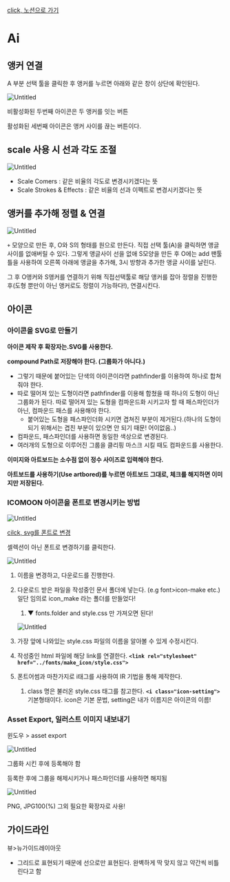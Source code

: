 [click, 노션으로 가기](https://www.notion.so/TIL-10-29-cb709f2945bc440ba2b854bbdfc9c26e)

# Ai

## 앵커 연결

A 부분 선택 툴을 클릭한 후 앵커를 누르면 아래와 같은 창이 상단에 확인된다.

![Untitled](https://s3-us-west-2.amazonaws.com/secure.notion-static.com/f5e3f3a7-69c2-4c3c-86f3-0a6a382118de/Untitled.png)

비활성화된 두번째 아이콘은 두 앵커를 잇는 버튼

활성화된 세번째 아이콘은 앵커 사이를 끊는 버튼이다.

## scale 사용 시 선과 각도 조절

![Untitled](https://s3-us-west-2.amazonaws.com/secure.notion-static.com/1c68d6bf-8a67-474f-85d3-32c8343b720b/Untitled.png)

- Scale Comers : 같은 비율의 각도로 변경시키겠다는 뜻
- Scale Strokes & Effects : 같은 비율의 선과 이펙트로 변경시키겠다는 뜻

## 앵커를 추가해 정렬 & 연결

![Untitled](https://s3-us-west-2.amazonaws.com/secure.notion-static.com/62a777f7-f322-45d7-9472-d6c38fff2678/Untitled.png)

`+` 모양으로 만든 후, O와 S의 형태를 원으로 만든다. 직접 선택 툴(A)을 클릭하면 앵글 사이를 없애버릴 수 있다. 그렇게 앵글사이 선을 없애 S모양을 만든 후 O에는 add 팬툴 틀을 사용하여 오른쪽 아래에 앵글을 추가해, 3시 방향과 추가한 앵글 사이를 날린다.

그 후 O앵커와 S앵커를 연결하기 위해 직접선택툴로 해당 앵커를 잡아 정렬을 진행한 후(도형 뿐만이 아닌 앵커로도 정렬이 가능하다!), 연결시킨다.

## 아이콘

### 아이콘을 SVG로 만들기

**아이콘 제작 후 확장자는.SVG를 사용한다.**

**compound Path로 저장해야 한다. (그룹화가 아니다.)**

- 그렇기 때문에 붙어있는 단색의 아이콘이라면 pathfinder를 이용하여 하나로 합쳐줘야 한다.
- 따로 떨어져 있는 도형이라면 pathfinder를 이용해 합쳤을 때 하나의 도형이 아닌 그룹화가 된다. 따로 떨어져 있는 도형을 컴파운드화 시키고자 할 때 패스파인더가 아닌, 컴파운드 패스를 사용해야 한다.
  - 붙어있는 도형을 패스파인더화 시키면 겹쳐진 부분이 제거된다.(하나의 도형이 되기 위해서는 겹친 부분이 있으면 안 되기 때문! 어이없음..)
- 컴파운드, 패스파인더를 사용하면 동일한 색상으로 변경된다.
- 여러개의 도형으로 이루어진 그룹을 클리핑 마스크 시킬 때도 컴파운드를 사용한다.

**이미지와 아트보드는 소수점 없이 정수 사이즈로 입력해야 한다.**

**아트보드를 사용하기(Use artbored)를 누르면 아트보드 그대로, 체크를 해지하면 이미지만 저장된다.**

### ICOMOON 아이콘을 폰트로 변경시키는 방법

![Untitled](https://s3-us-west-2.amazonaws.com/secure.notion-static.com/5342275d-7302-445a-9a8d-3d4b76bc2571/Untitled.png)

[cilck, svg를 폰트로 변경]([]())

셀렉션이 아닌 폰트로 변경하기를 클릭한다.

![Untitled](https://s3-us-west-2.amazonaws.com/secure.notion-static.com/1d4ae37e-ff91-4029-8233-b51bc274c358/Untitled.png)

1. 이름을 변경하고, 다운로드를 진행한다.

2. 다운로드 받은 파일을 작성중인 문서 폴더에 넣는다. (e.g font>icon-make etc.) 일단 임의로 icon_make 라는 폴더를 만들었다!

   1. ▼ fonts.folder and style.css 만 가져오면 된다!

   ![Untitled](https://s3-us-west-2.amazonaws.com/secure.notion-static.com/94291a8f-e3e5-4b97-8d4e-d1c09369eb8c/Untitled.png)

3. 가장 앞에 나와있는 style.css 파일의 이름을 알아볼 수 있게 수정시킨다.

4. 작성중인 html 파일에 해당 link를 연결한다. **`<link rel="stylesheet" href="../fonts/make_icon/style.css">`**

5. 폰트어썸과 마찬가지로 i태그를 사용하여 IR 기법을 통해 제작한다.

   1. class 명은 불러온 style.css 태그를 참고한다. **`<i class="icon-setting">`** 기본형태이다. icon은 기본 문법, setting은 내가 이름지은 아이콘의 이름!

### Asset Export, 일러스트 이미지 내보내기

윈도우 > asset export

![Untitled](https://s3-us-west-2.amazonaws.com/secure.notion-static.com/1af0088a-b95f-40c2-9d9c-3390029a7fa3/Untitled.png)

그룹화 시킨 후에 등록해야 함

등록한 후에 그룹을 해제시키거나 패스파인더를 사용하면 해지됨

![Untitled](https://s3-us-west-2.amazonaws.com/secure.notion-static.com/9decde6b-fd80-439f-8c46-dba1470a5faa/Untitled.png)

PNG, JPG100(%) 그외 필요한 확장자로 사용!

## 가이드라인

뷰>뉴가이드레이아웃

- 그리드로 표현되기 때문에 선으로만 표현된다. 완벽하게 딱 맞지 않고 약간씩 비틀린다고 함